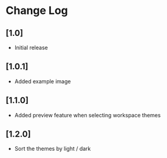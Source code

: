 # Change Log

## [1.0]
- Initial release

## [1.0.1]

- Added example image

## [1.1.0]

- Added preview feature when selecting workspace themes

## [1.2.0]

- Sort the themes by light / dark